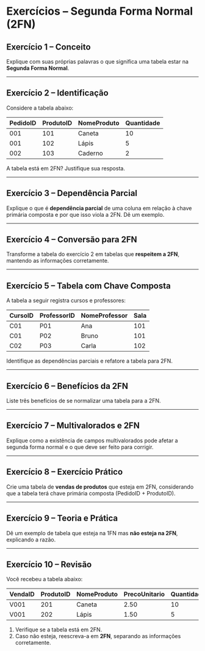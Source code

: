 # Exercícios – Segunda Forma Normal (2FN)

## Exercício 1 – Conceito

Explique com suas próprias palavras o que significa uma tabela estar na **Segunda Forma Normal**.

---

## Exercício 2 – Identificação

Considere a tabela abaixo:

| PedidoID | ProdutoID | NomeProduto | Quantidade |
| -------- | --------- | ----------- | ---------- |
| 001      | 101       | Caneta      | 10         |
| 001      | 102       | Lápis       | 5          |
| 002      | 103       | Caderno     | 2          |

A tabela está em 2FN? Justifique sua resposta.

---

## Exercício 3 – Dependência Parcial

Explique o que é **dependência parcial** de uma coluna em relação à chave primária composta e por que isso viola a 2FN. Dê um exemplo.

---

## Exercício 4 – Conversão para 2FN

Transforme a tabela do exercício 2 em tabelas que **respeitem a 2FN**, mantendo as informações corretamente.

---

## Exercício 5 – Tabela com Chave Composta

A tabela a seguir registra cursos e professores:

| CursoID | ProfessorID | NomeProfessor | Sala |
| ------- | ----------- | ------------- | ---- |
| C01     | P01         | Ana           | 101  |
| C01     | P02         | Bruno         | 101  |
| C02     | P03         | Carla         | 102  |

Identifique as dependências parciais e refatore a tabela para 2FN.

---

## Exercício 6 – Benefícios da 2FN

Liste três benefícios de se normalizar uma tabela para a 2FN.

---

## Exercício 7 – Multivalorados e 2FN

Explique como a existência de campos multivalorados pode afetar a segunda forma normal e o que deve ser feito para corrigir.

---

## Exercício 8 – Exercício Prático

Crie uma tabela de **vendas de produtos** que esteja em 2FN, considerando que a tabela terá chave primária composta (PedidoID + ProdutoID).

---

## Exercício 9 – Teoria e Prática

Dê um exemplo de tabela que esteja na 1FN mas **não esteja na 2FN**, explicando a razão.

---

## Exercício 10 – Revisão

Você recebeu a tabela abaixo:

| VendaID | ProdutoID | NomeProduto | PrecoUnitario | Quantidade |
| ------- | --------- | ----------- | ------------- | ---------- |
| V001    | 201       | Caneta      | 2.50          | 10         |
| V001    | 202       | Lápis       | 1.50          | 5          |

1. Verifique se a tabela está em 2FN.
2. Caso não esteja, reescreva-a em **2FN**, separando as informações corretamente.